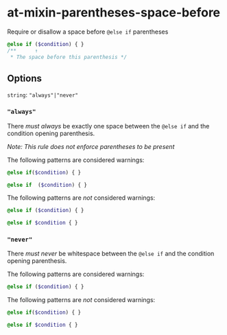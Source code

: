 # at-mixin-parentheses-space-before

Require or disallow a space before `@else if` parentheses

```scss
@else if ($condition) { }
/**      ↑
 * The space before this parenthesis */
```

## Options

`string`: `"always"|"never"`

### `"always"`

There *must always* be exactly one space between the `@else if` and the condition opening parenthesis. 

*Note: This rule does not enforce parentheses to be present*

The following patterns are considered warnings:

```scss
@else if($condition) { }
```
```scss
@else if  ($condition) { }
```

The following patterns are *not* considered warnings:

```scss
@else if ($condition) { }
```
```scss
@else if $condition { }
```

### `"never"`

There *must never* be whitespace between the `@else if` and the condition opening parenthesis. 

The following patterns are considered warnings:

```scss
@else if ($condition) { }
```

The following patterns are *not* considered warnings:

```scss
@else if($condition) { }
```
```scss
@else if $condition { }
```
